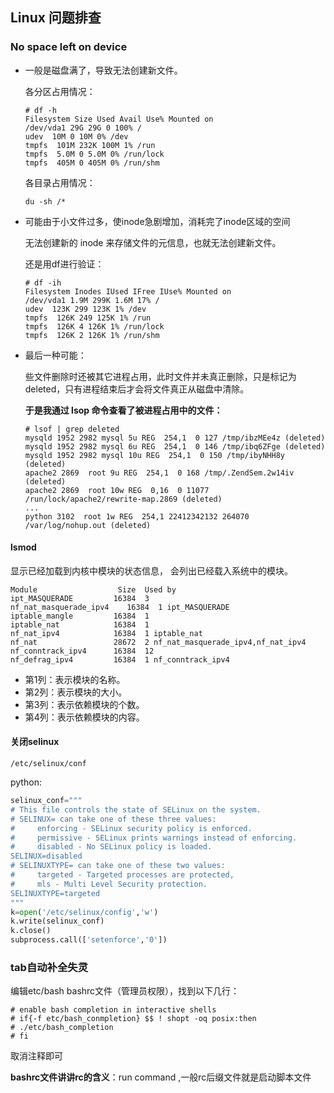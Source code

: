 ## Linux 问题排查 

### No space left on device

* 一般是磁盘满了，导致无法创建新文件。

  各分区占用情况： 

  ```
  # df -h
  Filesystem Size Used Avail Use% Mounted on
  /dev/vda1 29G 29G 0 100% /
  udev  10M 0 10M 0% /dev
  tmpfs  101M 232K 100M 1% /run
  tmpfs  5.0M 0 5.0M 0% /run/lock
  tmpfs  405M 0 405M 0% /run/shm
  ```

  各目录占用情况：

  `du -sh /*`

* 可能由于小文件过多，使inode急剧增加，消耗完了inode区域的空间

  无法创建新的 inode 来存储文件的元信息，也就无法创建新文件。

  还是用df进行验证：

  ```
  # df -ih
  Filesystem Inodes IUsed IFree IUse% Mounted on
  /dev/vda1 1.9M 299K 1.6M 17% /
  udev  123K 299 123K 1% /dev
  tmpfs  126K 249 125K 1% /run
  tmpfs  126K 4 126K 1% /run/lock
  tmpfs  126K 2 126K 1% /run/shm
  ```

* 最后一种可能： 

  些文件删除时还被其它进程占用，此时文件并未真正删除，只是标记为 deleted，只有进程结束后才会将文件真正从磁盘中清除。

  **于是我通过 lsop 命令查看了被进程占用中的文件：**

  ```
  # lsof | grep deleted
  mysqld 1952 2982 mysql 5u REG  254,1  0 127 /tmp/ibzMEe4z (deleted)
  mysqld 1952 2982 mysql 6u REG  254,1  0 146 /tmp/ibq6ZFge (deleted)
  mysqld 1952 2982 mysql 10u REG  254,1  0 150 /tmp/ibyNHH8y (deleted)
  apache2 2869  root 9u REG  254,1  0 168 /tmp/.ZendSem.2w14iv (deleted)
  apache2 2869  root 10w REG  0,16  0 11077 /run/lock/apache2/rewrite-map.2869 (deleted)
  ...
  python 3102  root 1w REG  254,1 22412342132 264070 /var/log/nohup.out (deleted)
  ```



#### lsmod

显示已经加载到内核中模块的状态信息， 会列出已经载入系统中的模块。

```
Module                  Size  Used by
ipt_MASQUERADE         16384  3 
nf_nat_masquerade_ipv4    16384  1 ipt_MASQUERADE
iptable_mangle         16384  1 
iptable_nat            16384  1 
nf_nat_ipv4            16384  1 iptable_nat
nf_nat                 28672  2 nf_nat_masquerade_ipv4,nf_nat_ipv4
nf_conntrack_ipv4      16384  12 
nf_defrag_ipv4         16384  1 nf_conntrack_ipv4
```

- 第1列：表示模块的名称。
- 第2列：表示模块的大小。
- 第3列：表示依赖模块的个数。
- 第4列：表示依赖模块的内容。



#### 关闭selinux

`/etc/selinux/conf`



python:

```python
selinux_conf="""
# This file controls the state of SELinux on the system.
# SELINUX= can take one of these three values:
#     enforcing - SELinux security policy is enforced.
#     permissive - SELinux prints warnings instead of enforcing.
#     disabled - No SELinux policy is loaded.
SELINUX=disabled
# SELINUXTYPE= can take one of these two values:
#     targeted - Targeted processes are protected,
#     mls - Multi Level Security protection.
SELINUXTYPE=targeted
"""
k=open('/etc/selinux/config','w')
k.write(selinux_conf)
k.close()
subprocess.call(['setenforce','0'])
```



### tab自动补全失灵

编辑etc/bash bashrc文件（管理员权限），找到以下几行：

```
# enable bash completion in interactive shells
# if{-f etc/bash_conmpletion} $$ ! shopt -oq posix:then
# ./etc/bash_completion
# fi
```

取消注释即可

**bashrc文件讲讲rc的含义**：run command ,一般rc后缀文件就是启动脚本文件